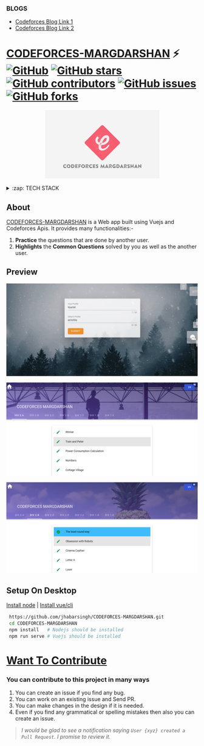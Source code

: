 ### BLOGS
* <a href="https://codeforces.com/blog/entry/90426">Codeforces Blog Link 1</a>
* <a href="https://codeforces.com/blog/entry/90433">Codeforces Blog Link 2</a>

# [CODEFORCES-MARGDARSHAN](https://codeforces-2313e.web.app/)  ⚡️ [![GitHub](https://img.shields.io/github/license/jhabarsingh/CODEFORCES-MARGDARSHAN)](https://github.com/jhabarsingh/CODEFORCES-MARGDARSHAN/blob/master/LICENSE) [![GitHub stars](https://img.shields.io/github/stars/jhabarsingh/CODEFORCES-MARGDARSHAN)](https://github.com/jhabarsingh/CODEFORCES-MARGDARSHAN/stargazers)  [![GitHub contributors](https://img.shields.io/github/contributors/jhabarsingh/CODEFORCES-MARGDARSHAN.svg)](https://github.com/jhabarsingh/CODEFORCES-MARGDARSHAN/graphs/contributors)  [![GitHub issues](https://img.shields.io/github/issues/jhabarsingh/CODEFORCES-MARGDARSHAN.svg)](https://github.com/jhabarsingh/CODEFORCES-MARGDARSHAN/issues) [![GitHub forks](https://img.shields.io/github/forks/jhabarsingh/CODEFORCES-MARGDARSHAN.svg?style=social&label=Fork)](https://GitHub.com/jhabarsingh/CODEFORCES-MARGDARSHAN/network/)

<p align="center">
  <img src="https://github.com/jhabarsingh/CODEFORCES-MARGDARSHAN/blob/main/public/codeforces_icon.png?raw=true" />
</p>
<details>
  <summary>:zap: TECH STACK</summary>
  <br/>
  <div style="display:flex;justify-content:space-around">
    <img titlt="Vuejs" src="https://vuejs.org/images/logo.png" width="50px" height="50px"  style="margin-right:5px;"/>
    <img  title="Vuex" src="https://s3.amazonaws.com/coursetro/posts/144-full.png"  height="50px" style="margin-right:5px;"     />
    <img  title="Firebase" src="https://firebase.google.com/images/brand-guidelines/logo-vertical.png" width="50px" height="50px" style="margin-right:5px;"     />
    <img  title="Vuetify" src="https://cdn.worldvectorlogo.com/logos/vuetify.svg" height="50px"  style="margin-right:5px;"/>
    <img title="Netlify" src="https://www.netlify.com/img/press/logos/logomark.png" height="50px" style="margin-right:5px;" />
</div>
</details>
  

## About 
  [CODEFORCES-MARGDARSHAN](https://codeforces-2313e.web.app/) is a Web  app built using Vuejs and Codeforces Apis. It provides many functionalities:-
  1. **Practice** the questions that are done by another user.
  3. **Highlights** the **Common Questions** solved by you as well as the another user.
  
 ## Preview
 
 ![Home Page](https://github.com/jhabarsingh/CODEFORCES-MARGDARSHAN/blob/main/public/home_page.png?raw=true)
 
 ![Submission](https://github.com/jhabarsingh/CODEFORCES-MARGDARSHAN/blob/main/public/submission.png?raw=true)
 
 ![Submission1](https://github.com/jhabarsingh/CODEFORCES-MARGDARSHAN/blob/main/public/submission2.png?raw=true)
  

## Setup On Desktop
[Install node](https://nodejs.org/en/download/) |
[Install vue/cli](https://cli.vuejs.org/)
```bash
 https://github.com/jhabarsingh/CODEFORCES-MARGDARSHAN.git
 cd CODEFORCES-MARGDARSHAN
 npm install   # Nodejs should be installed
 npm run serve # Vuejs should be installed
```

# [Want To Contribute](https://medium.com/mindsdb/contributing-to-an-open-source-project-how-to-get-started-6ba812301738)
### You can contribute to this project in many ways
 1. You can create an issue if you find any bug.
 2. You can work on an existing issue and Send PR.
 3. You can make changes in the design if it is needed.
 4. Even if you find any grammatical or spelling mistakes then also you can create an issue.

> *I would be glad to see a notification saying `User {xyz} created a Pull Request`.
I promise to review it.*
